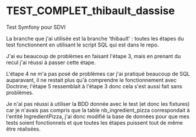 # TEST_COMPLET_thibault_dassise
Test Symfony pour SDVI


La branche que j'ai utilisée est la branche 'thibault' : toutes les étapes du test fonctionnent en utilisant le script SQL qui est dans le repo.

J'ai eu beaucoup de problèmes en faisant l'étape 3, mais en prenant du recul j'ai réussi à passer cette étape.

L'étape 4 ne m'a pas posé de problèmes car j'ai pratiqué beaucoup de SQL auparavant, il ne restait plus qu'à comprendre le fonctionnement avec Doctrine; l'étape 5 
ressemblait à l'étape 3 donc cela s'est aussi fait sans problèmes.

Je n'ai pas réussi à utiliser la BDD donnée avec le test (et donc les fixtures) car je n'avais pas compris que la table nb_ingredient_pizza correspondait à l'entité 
IngredientPizza, j'ai donc modifié la base de données pour que mes tests soient fonctionnels et que toutes les étapes puissent tout de même être réalisées.
